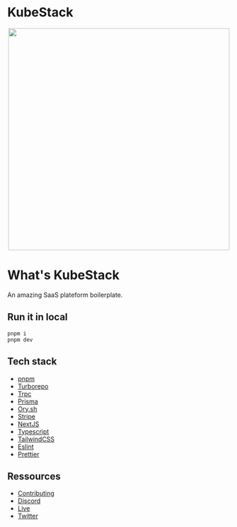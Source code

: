 # KubeStack
<p align="center">
  <img width="500" height="500" src="https://user-images.githubusercontent.com/38230596/209870404-3f75b3c8-1704-4a1b-8810-ebd809036e54.png">
</p>

# What's KubeStack

An amazing SaaS plateform boilerplate.

## Run it in local

```
pnpm i
pnpm dev
```

## Tech stack

- [pnpm](https://pnpm.io)
- [Turborepo](https://turbo.build)
- [Trpc](https://trpc.io)
- [Prisma](https://prisma.io)
- [Ory.sh](https://ory.sh)
- [Stripe](https://stripe.com)
- [NextJS](https://nextjs.org)
- [Typescript](https://typescriptlang.org)
- [TailwindCSS](https://tailwindcss.com)
- [Eslint](https://eslint.org)
- [Prettier](https://prettier.io)

## Ressources

- [Contributing](CONTRIBUTING.md)
- [Discord](https://discord.gg/v7sbenECgC)
- [Live](https://twitch.tv/kubessandra)
- [Twitter](https://twitter.com/kubessandra)
